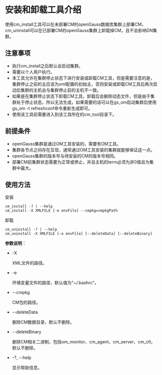 # 安装和卸载工具介绍

使用cm_install工具可以在未部署CM的openGauss数据库集群上部署CM，cm_uninstall可以在已部署CM的openGauss集群上卸载掉CM，且不会影响DN集群。  

## 注意事项

-   执行cm_install之后默认会启动集群。
-   需要以个人用户执行。
-   本工具允许在集群停止状态下进行安装或卸载CM工具，但是需要注意的是，集群停止之前的主应该为xml配置的初始主，否则安装或卸载CM工具后再次启动后集群的主机会与集群停止前的主机不一致。
-   如果是在集群停止状态下卸载CM工具，卸载后会删除动态文件，但是由于集群处于停止状态，所以无法生成，如果需要的话可以在gs_om启动集群后使用gs_om -t refreshconf命令重新生成即可。
-   使用该工具前需要进入到该工具所在的cm_tool目录下。

## 前提条件

-   openGauss集群是通过OM工具安装的，需要有OM工具。
-   集群各节点之间存在互信，通常通过OM工具安装的集群就能够保证这一点。
-   openGauss集群的版本号与待安装的CM的版本号相同。
-   部署CM前集群状态需要为正常或停止，并且主机的term必须为非0值且为集群中最大。

## 使用方法

安装

```
cm_install -? | --help
cm_install -X XMLFILE [-e envFile] --cmpkg=cmpkgPath
```

卸载

```
cm_uninstall -? | --help
cm_uninstall -X XMLFILE [-e envFile] [--deleteData] [--deleteBinary]
```

**参数说明**：  

- -X

  XML文件的路径。

- -e

  环境变量文件的路径，默认值为"~/.bashrc"。

- --cmpkg

  CM包的路径。

- --deleteData

  删除CM数据目录，默认不删除。

- --deleteBinary

  删除CM相关二进制，包括om_monitor、cm_agent、cm_server、cm_ctl，默认不删除。

- -?, --help

  显示帮助信息。